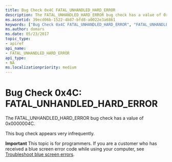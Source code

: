 ```yaml
---
title: Bug Check 0x4C FATAL_UNHANDLED_HARD_ERROR
description: The FATAL_UNHANDLED_HARD_ERROR bug check has a value of 0x0000004C.This bug check appears very infrequently.
ms.assetid: 39ecd06b-1522-4b87-bfd8-a0022e3a6861
keywords: ["Bug Check 0x4C FATAL_UNHANDLED_HARD_ERROR", "FATAL_UNHANDLED_HARD_ERROR"]
ms.author: domars
ms.date: 05/23/2017
topic_type:
- apiref
api_name:
- FATAL_UNHANDLED_HARD_ERROR
api_type:
- NA
ms.localizationpriority: medium
---
```


# Bug Check 0x4C: FATAL\_UNHANDLED\_HARD\_ERROR


The FATAL\_UNHANDLED\_HARD\_ERROR bug check has a value of 0x0000004C.

This bug check appears very infrequently.

**Important** This topic is for programmers. If you are a customer who has received a blue screen error code while using your computer, see [Troubleshoot blue screen errors](https://windows.microsoft.com/windows-10/troubleshoot-blue-screen-errors).

 

 




